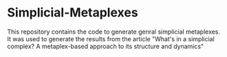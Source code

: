 # Simplicial-Metaplexes
This repository contains the code to generate genral simplicial metaplexes. It was used to generate the results from the article "What's in a simplicial complex? A metaplex-based approach to its structure and dynamics"
